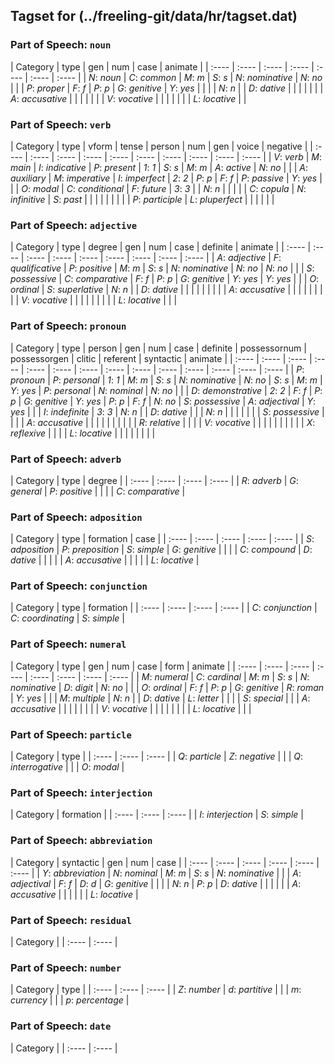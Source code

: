 ## Tagset for (../freeling-git/data/hr/tagset.dat)

### Part of Speech: `noun`
| Category | type | gen | num | case | animate |
| :----  | :---- | :---- | :---- | :---- | :---- | :---- |
 | *N*: _noun_ | *C*: _common_ | *M*: _m_ | *S*: _s_ | *N*: _nominative_ | *N*: _no_ |
 |  | *P*: _proper_ | *F*: _f_ | *P*: _p_ | *G*: _genitive_ | *Y*: _yes_ |
 |  |  | *N*: _n_ |  | *D*: _dative_ |  |
 |  |  |  |  | *A*: _accusative_ |  |
 |  |  |  |  | *V*: _vocative_ |  |
 |  |  |  |  | *L*: _locative_ |  |
### Part of Speech: `verb`
| Category | type | vform | tense | person | num | gen | voice | negative |
| :----  | :---- | :---- | :---- | :---- | :---- | :---- | :---- | :---- | :---- |
 | *V*: _verb_ | *M*: _main_ | *I*: _indicative_ | *P*: _present_ | *1*: _1_ | *S*: _s_ | *M*: _m_ | *A*: _active_ | *N*: _no_ |
 |  | *A*: _auxiliary_ | *M*: _imperative_ | *I*: _imperfect_ | *2*: _2_ | *P*: _p_ | *F*: _f_ | *P*: _passive_ | *Y*: _yes_ |
 |  | *O*: _modal_ | *C*: _conditional_ | *F*: _future_ | *3*: _3_ |  | *N*: _n_ |  |  |
 |  | *C*: _copula_ | *N*: _infinitive_ | *S*: _past_ |  |  |  |  |  |
 |  |  | *P*: _participle_ | *L*: _pluperfect_ |  |  |  |  |  |
### Part of Speech: `adjective`
| Category | type | degree | gen | num | case | definite | animate |
| :----  | :---- | :---- | :---- | :---- | :---- | :---- | :---- | :---- |
 | *A*: _adjective_ | *F*: _qualificative_ | *P*: _positive_ | *M*: _m_ | *S*: _s_ | *N*: _nominative_ | *N*: _no_ | *N*: _no_ |
 |  | *S*: _possessive_ | *C*: _comparative_ | *F*: _f_ | *P*: _p_ | *G*: _genitive_ | *Y*: _yes_ | *Y*: _yes_ |
 |  | *O*: _ordinal_ | *S*: _superlative_ | *N*: _n_ |  | *D*: _dative_ |  |  |
 |  |  |  |  |  | *A*: _accusative_ |  |  |
 |  |  |  |  |  | *V*: _vocative_ |  |  |
 |  |  |  |  |  | *L*: _locative_ |  |  |
### Part of Speech: `pronoun`
| Category | type | person | gen | num | case | definite | possessornum | possessorgen | clitic | referent | syntactic | animate |
| :----  | :---- | :---- | :---- | :---- | :---- | :---- | :---- | :---- | :---- | :---- | :---- | :---- | :---- |
 | *P*: _pronoun_ | *P*: _personal_ | *1*: _1_ | *M*: _m_ | *S*: _s_ | *N*: _nominative_ | *N*: _no_ | *S*: _s_ | *M*: _m_ | *Y*: _yes_ | *P*: _personal_ | *N*: _nominal_ | *N*: _no_ |
 |  | *D*: _demonstrative_ | *2*: _2_ | *F*: _f_ | *P*: _p_ | *G*: _genitive_ | *Y*: _yes_ | *P*: _p_ | *F*: _f_ | *N*: _no_ | *S*: _possessive_ | *A*: _adjectival_ | *Y*: _yes_ |
 |  | *I*: _indefinite_ | *3*: _3_ | *N*: _n_ |  | *D*: _dative_ |  |  | *N*: _n_ |  |  |  |  |
 |  | *S*: _possessive_ |  |  |  | *A*: _accusative_ |  |  |  |  |  |  |  |
 |  | *R*: _relative_ |  |  |  | *V*: _vocative_ |  |  |  |  |  |  |  |
 |  | *X*: _reflexive_ |  |  |  | *L*: _locative_ |  |  |  |  |  |  |  |
### Part of Speech: `adverb`
| Category | type | degree |
| :----  | :---- | :---- | :---- |
 | *R*: _adverb_ | *G*: _general_ | *P*: _positive_ |
 |  |  | *C*: _comparative_ |
### Part of Speech: `adposition`
| Category | type | formation | case |
| :----  | :---- | :---- | :---- | :---- |
 | *S*: _adposition_ | *P*: _preposition_ | *S*: _simple_ | *G*: _genitive_ |
 |  |  | *C*: _compound_ | *D*: _dative_ |
 |  |  |  | *A*: _accusative_ |
 |  |  |  | *L*: _locative_ |
### Part of Speech: `conjunction`
| Category | type | formation |
| :----  | :---- | :---- | :---- |
 | *C*: _conjunction_ | *C*: _coordinating_ | *S*: _simple_ |
### Part of Speech: `numeral`
| Category | type | gen | num | case | form | animate |
| :----  | :---- | :---- | :---- | :---- | :---- | :---- | :---- |
 | *M*: _numeral_ | *C*: _cardinal_ | *M*: _m_ | *S*: _s_ | *N*: _nominative_ | *D*: _digit_ | *N*: _no_ |
 |  | *O*: _ordinal_ | *F*: _f_ | *P*: _p_ | *G*: _genitive_ | *R*: _roman_ | *Y*: _yes_ |
 |  | *M*: _multiple_ | *N*: _n_ |  | *D*: _dative_ | *L*: _letter_ |  |
 |  | *S*: _special_ |  |  | *A*: _accusative_ |  |  |
 |  |  |  |  | *V*: _vocative_ |  |  |
 |  |  |  |  | *L*: _locative_ |  |  |
### Part of Speech: `particle`
| Category | type |
| :----  | :---- | :---- |
 | *Q*: _particle_ | *Z*: _negative_ |
 |  | *Q*: _interrogative_ |
 |  | *O*: _modal_ |
### Part of Speech: `interjection`
| Category | formation |
| :----  | :---- | :---- |
 | *I*: _interjection_ | *S*: _simple_ |
### Part of Speech: `abbreviation`
| Category | syntactic | gen | num | case |
| :----  | :---- | :---- | :---- | :---- | :---- |
 | *Y*: _abbreviation_ | *N*: _nominal_ | *M*: _m_ | *S*: _s_ | *N*: _nominative_ |
 |  | *A*: _adjectival_ | *F*: _f_ | *D*: _d_ | *G*: _genitive_ |
 |  |  | *N*: _n_ | *P*: _p_ | *D*: _dative_ |
 |  |  |  |  | *A*: _accusative_ |
 |  |  |  |  | *L*: _locative_ |
### Part of Speech: `residual`
| Category |
| :----  | :---- |
### Part of Speech: `number`
| Category | type |
| :----  | :---- | :---- |
 | *Z*: _number_ | *d*: _partitive_ |
 |  | *m*: _currency_ |
 |  | *p*: _percentage_ |
### Part of Speech: `date`
| Category |
| :----  | :---- |
